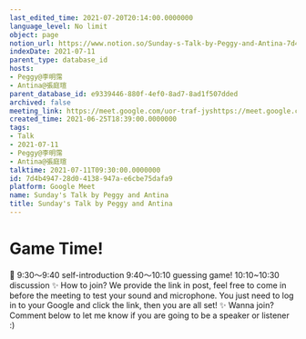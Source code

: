 ```yaml
---
last_edited_time: 2021-07-20T20:14:00.0000000
language_level: No limit
object: page
notion_url: https://www.notion.so/Sunday-s-Talk-by-Peggy-and-Antina-7d4b494728d04138947ae6cbe75dafa9
indexDate: 2021-07-11
parent_type: database_id
hosts:
- Peggy@李明霈
- Antina@張庭瑄
parent_database_id: e9339446-880f-4ef0-8ad7-8ad1f507dded
archived: false
meeting_link: https://meet.google.com/uor-traf-jyshttps://meet.google.com/uor-traf-jys
created_time: 2021-06-25T18:39:00.0000000
tags:
- Talk
- 2021-07-11
- Peggy@李明霈
- Antina@張庭瑄
talktime: 2021-07-11T09:30:00.0000000
id: 7d4b4947-28d0-4138-947a-e6cbe75dafa9
platform: Google Meet
name: Sunday's Talk by Peggy and Antina
title: Sunday's Talk by Peggy and Antina
---
```



# Game Time!
📅
9:30～9:40 self-introduction
9:40～10:10 guessing game!
10:10~10:30 discussion
✨
How to join?
We provide the link in post, feel free to come in before the meeting to test your sound and microphone. You just need to log in to your Google and click the link, then you are all set!
✨
Wanna join?
Comment below to let me know if you are going to be a speaker or listener :)


